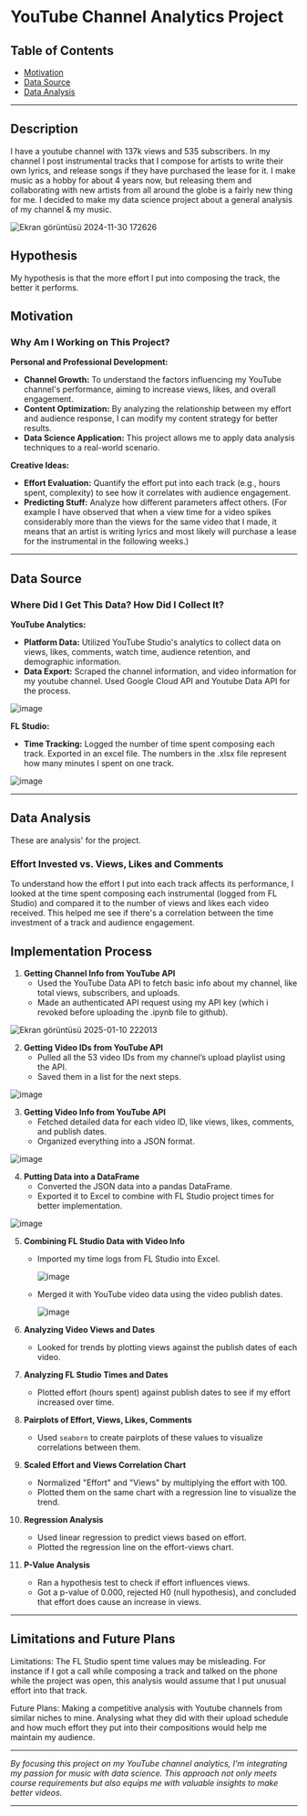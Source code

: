 # **YouTube Channel Analytics Project**

## **Table of Contents**

- [Motivation](#motivation)
- [Data Source](#data-source)
- [Data Analysis](#data-analysis)

---

## **Description**

I have a youtube channel with 137k views and 535 subscribers. In my channel I post instrumental tracks that I compose for artists to write their own lyrics, and release songs if they have purchased the lease for it. I make music as a hobby for about 4 years now, but releasing them and collaborating with new artists from all around the globe is a fairly new thing for me. I decided to make my data science project about a general analysis of my channel & my music.

![Ekran görüntüsü 2024-11-30 172626](https://github.com/user-attachments/assets/02af43a0-cc64-4279-82ec-4469a1f6752d)

## **Hypothesis**

My hypothesis is that the more effort I put into composing the track, the better it performs. 

## **Motivation**

### **Why Am I Working on This Project?**

**Personal and Professional Development:**

- **Channel Growth:** To understand the factors influencing my YouTube channel's performance, aiming to increase views, likes, and overall engagement.
- **Content Optimization:** By analyzing the relationship between my effort and audience response, I can modify my content strategy for better results.
- **Data Science Application:** This project allows me to apply data analysis techniques to a real-world scenario.

**Creative Ideas:**

- **Effort Evaluation:** Quantify the effort put into each track (e.g., hours spent, complexity) to see how it correlates with audience engagement.
- **Predicting Stuff:** Analyze how different parameters affect others. (For example I have observed that when a view time for a video spikes considerably more than the views for the same video that I made, it means that an artist is writing lyrics and most likely will purchase a lease for the instrumental in the following weeks.) 

---

## **Data Source**

### **Where Did I Get This Data? How Did I Collect It?**

**YouTube Analytics:**

- **Platform Data:** Utilized YouTube Studio's analytics to collect data on views, likes, comments, watch time, audience retention, and demographic information.
- **Data Export:** Scraped the channel information, and video information for my youtube channel. Used Google Cloud API and Youtube Data API for the process.

![image](https://github.com/user-attachments/assets/b4cb8f36-b985-4b25-a931-8d86247d0b06)

**FL Studio:**

- **Time Tracking:** Logged the number of time spent composing each track. Exported in an excel file. The numbers in the .xlsx file represent how many minutes I spent on one track.

![image](https://github.com/user-attachments/assets/ccdd8f07-0c8e-4889-9caa-71f07c24bb90)

---

## **Data Analysis**

These are analysis' for the project.

### **Effort Invested vs. Views, Likes and Comments**

To understand how the effort I put into each track affects its performance, I looked at the time spent composing each instrumental (logged from FL Studio) and compared it to the number of views and likes each video received. This helped me see if there's a correlation between the time investment of a track and audience engagement.

## **Implementation Process**

1. **Getting Channel Info from YouTube API**
   - Used the YouTube Data API to fetch basic info about my channel, like total views, subscribers, and uploads.
   - Made an authenticated API request using my API key (which i revoked before uploading the .ipynb file to github).
    
 ![Ekran görüntüsü 2025-01-10 222013](https://github.com/user-attachments/assets/0b2c9d59-c388-4b08-88c7-c5790bdbad81)

2. **Getting Video IDs from YouTube API**
   - Pulled all the 53 video IDs from my channel’s upload playlist using the API.
   - Saved them in a list for the next steps.

![image](https://github.com/user-attachments/assets/7994fcbb-8d62-4ec7-a5f3-a9baec77de43)

3. **Getting Video Info from YouTube API**
   - Fetched detailed data for each video ID, like views, likes, comments, and publish dates.
   - Organized everything into a JSON format.

![image](https://github.com/user-attachments/assets/006bab4c-176b-4ebc-b79f-4599a4d81174)

4. **Putting Data into a DataFrame**
   - Converted the JSON data into a pandas DataFrame.
   - Exported it to Excel to combine with FL Studio project times for better implementation.

![image](https://github.com/user-attachments/assets/e2a1f1a8-be82-4e3a-9fa1-308b664d1eb9)


5. **Combining FL Studio Data with Video Info**
   - Imported my time logs from FL Studio into Excel.
  
     ![image](https://github.com/user-attachments/assets/3e68c0a2-d689-48c6-a878-9e0d10566013)
     
   - Merged it with YouTube video data using the video publish dates.
  
     ![image](https://github.com/user-attachments/assets/ede65950-06c3-449e-a1dc-8b7eda718d60)

     

6. **Analyzing Video Views and Dates**
   - Looked for trends by plotting views against the publish dates of each video.

7. **Analyzing FL Studio Times and Dates**
   - Plotted effort (hours spent) against publish dates to see if my effort increased over time.

8. **Pairplots of Effort, Views, Likes, Comments**
   - Used `seaborn` to create pairplots of these values to visualize correlations between them.

9. **Scaled Effort and Views Correlation Chart**
   - Normalized "Effort" and "Views" by multiplying the effort with 100.
   - Plotted them on the same chart with a regression line to visualize the trend.

10. **Regression Analysis**
    - Used linear regression to predict views based on effort.
    - Plotted the regression line on the effort-views chart.

11. **P-Value Analysis**
    - Ran a hypothesis test to check if effort influences views.
    - Got a p-value of 0.000, rejected H0 (null hypothesis), and concluded that effort does cause an increase in views.

---

## **Limitations and Future Plans**

Limitations: The FL Studio spent time values may be misleading. For instance if I got a call while composing a track and talked on the phone while the project was open, this analysis would assume that I put unusual effort into that track.

Future Plans: Making a competitive analysis with Youtube channels from similar niches to mine. Analysing what they did with their upload schedule and how much effort they put into their compositions would help me maintain my audience.

---

*By focusing this project on my YouTube channel analytics, I'm integrating my passion for music with data science. This approach not only meets course requirements but also equips me with valuable insights to make better videos.*

---
